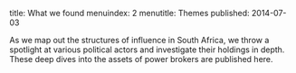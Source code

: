 title: What we found
menuindex: 2
menutitle: Themes
published: 2014-07-03

As we map out the structures of influence in South Africa, we throw a
spotlight at various political actors and investigate their holdings
in depth. These deep dives into the assets of power brokers are
published here.
